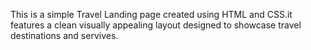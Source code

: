 This is a simple Travel Landing page created using HTML and CSS.it features a clean visually appealing layout designed to showcase travel destinations and servives.
